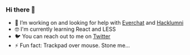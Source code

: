 ### Hi there 👋

- 🚀 I’m working on and looking for help with [Everchat](https://github.com/everchathq/everchathq) and [Hacklumni](https://github.com/hacklumni/hacklumni)
- 🤓 I'm currently learning React and LESS
- 🐦 You can reach out to me on [Twitter](https://twitter.com/fialaerik)
- ⚡️ Fun fact: Trackpad over mouse. Stone me...
